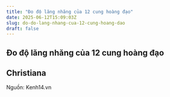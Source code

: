 ```yaml
---
title: "Đo độ lăng nhăng của 12 cung hoàng đạo"
date: 2025-06-12T15:09:03Z
slug: do-do-lang-nhang-cua-12-cung-hoang-dao
draft: false
---
```


## Đo độ lăng nhăng của 12 cung hoàng đạo

## Christiana

Nguồn: Kenh14.vn
